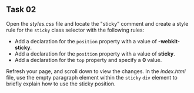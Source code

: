 ## Task 02
Open the *styles.css* file and locate the "sticky” comment and create a style rule for the `sticky` class selector with the following rules:  

* Add a declaration for the `position` property with a value of **-webkit-sticky**. 
* Add a declaration for the `position` property with a value of  **sticky**.  
* Add a declaration for the `top` property and specify a **0** value.

Refresh your page, and scroll down to view the changes. In the *index.html* file, use the empty paragraph element within the `sticky` `div` element to briefly explain how to use the sticky position. 
